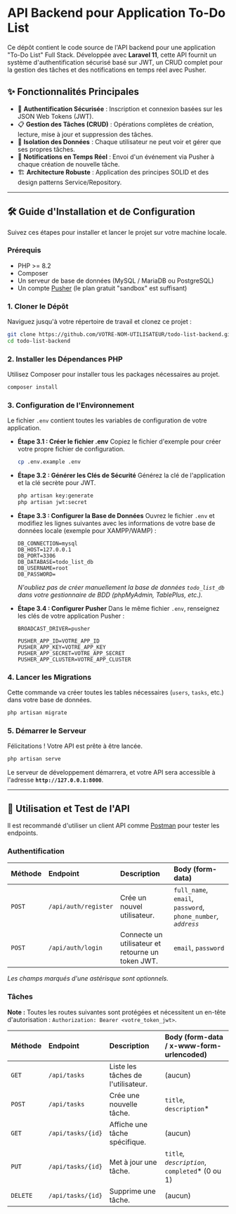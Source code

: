 # API Backend pour Application To-Do List

Ce dépôt contient le code source de l'API backend pour une application "To-Do List" Full Stack. Développée avec **Laravel 11**, cette API fournit un système d'authentification sécurisé basé sur JWT, un CRUD complet pour la gestion des tâches et des notifications en temps réel avec Pusher.

## ✨ Fonctionnalités Principales

-   🔐 **Authentification Sécurisée** : Inscription et connexion basées sur les JSON Web Tokens (JWT).
-   📋 **Gestion des Tâches (CRUD)** : Opérations complètes de création, lecture, mise à jour et suppression des tâches.
-   👤 **Isolation des Données** : Chaque utilisateur ne peut voir et gérer que ses propres tâches.
-   🚀 **Notifications en Temps Réel** : Envoi d'un événement via Pusher à chaque création de nouvelle tâche.
-   🏗️ **Architecture Robuste** : Application des principes SOLID et des design patterns Service/Repository.

---

## 🛠️ Guide d'Installation et de Configuration

Suivez ces étapes pour installer et lancer le projet sur votre machine locale.

### Prérequis

-   PHP >= 8.2
-   Composer
-   Un serveur de base de données (MySQL / MariaDB ou PostgreSQL)
-   Un compte [Pusher](https://pusher.com/) (le plan gratuit "sandbox" est suffisant)

### 1. Cloner le Dépôt

Naviguez jusqu'à votre répertoire de travail et clonez ce projet :

```bash
git clone https://github.com/VOTRE-NOM-UTILISATEUR/todo-list-backend.git
cd todo-list-backend
```

### 2. Installer les Dépendances PHP

Utilisez Composer pour installer tous les packages nécessaires au projet.

```bash
composer install
```

### 3. Configuration de l'Environnement

Le fichier `.env` contient toutes les variables de configuration de votre application.

-   **Étape 3.1 : Créer le fichier .env**
    Copiez le fichier d'exemple pour créer votre propre fichier de configuration.
    ```bash
    cp .env.example .env
    ```

-   **Étape 3.2 : Générer les Clés de Sécurité**
    Générez la clé de l'application et la clé secrète pour JWT.
    ```bash
    php artisan key:generate
    php artisan jwt:secret
    ```

-   **Étape 3.3 : Configurer la Base de Données**
    Ouvrez le fichier `.env` et modifiez les lignes suivantes avec les informations de votre base de données locale (exemple pour XAMPP/WAMP) :
    ```dotenv
    DB_CONNECTION=mysql
    DB_HOST=127.0.0.1
    DB_PORT=3306
    DB_DATABASE=todo_list_db
    DB_USERNAME=root
    DB_PASSWORD=
    ```
    *N'oubliez pas de créer manuellement la base de données `todo_list_db` dans votre gestionnaire de BDD (phpMyAdmin, TablePlus, etc.).*

-   **Étape 3.4 : Configurer Pusher**
    Dans le même fichier `.env`, renseignez les clés de votre application Pusher :
    ```dotenv
    BROADCAST_DRIVER=pusher

    PUSHER_APP_ID=VOTRE_APP_ID
    PUSHER_APP_KEY=VOTRE_APP_KEY
    PUSHER_APP_SECRET=VOTRE_APP_SECRET
    PUSHER_APP_CLUSTER=VOTRE_APP_CLUSTER
    ```

### 4. Lancer les Migrations

Cette commande va créer toutes les tables nécessaires (`users`, `tasks`, etc.) dans votre base de données.

```bash
php artisan migrate
```

### 5. Démarrer le Serveur

Félicitations ! Votre API est prête à être lancée.

```bash
php artisan serve
```

Le serveur de développement démarrera, et votre API sera accessible à l'adresse **`http://127.0.0.1:8000`**.

---

## 🧪 Utilisation et Test de l'API

Il est recommandé d'utiliser un client API comme [Postman](https://www.postman.com/) pour tester les endpoints.

### Authentification

| Méthode | Endpoint                     | Description                                      | Body (form-data)                                       |
| :------ | :--------------------------- | :----------------------------------------------- | :----------------------------------------------------- |
| `POST`  | `/api/auth/register`         | Crée un nouvel utilisateur.                      | `full_name`, `email`, `password`, `phone_number`*, `address`* |
| `POST`  | `/api/auth/login`            | Connecte un utilisateur et retourne un token JWT. | `email`, `password`                                    |

*Les champs marqués d'une astérisque sont optionnels.*

### Tâches

**Note :** Toutes les routes suivantes sont protégées et nécessitent un en-tête d'autorisation : `Authorization: Bearer <votre_token_jwt>`.

| Méthode  | Endpoint         | Description                   | Body (form-data / x-www-form-urlencoded)               |
| :------- | :--------------- | :---------------------------- | :----------------------------------------------------- |
| `GET`    | `/api/tasks`     | Liste les tâches de l'utilisateur. | (aucun)                                                |
| `POST`   | `/api/tasks`     | Crée une nouvelle tâche.      | `title`, `description`*                                |
| `GET`    | `/api/tasks/{id}`  | Affiche une tâche spécifique. | (aucun)                                                |
| `PUT`    | `/api/tasks/{id}`  | Met à jour une tâche.         | `title`*, `description`*, `completed`* (0 ou 1)        |
| `DELETE` | `/api/tasks/{id}`  | Supprime une tâche.           | (aucun)                                                |````

